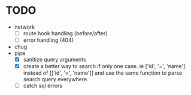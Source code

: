 TODO
====


- network
  - [ ] route hook handling (before/after)
  - [ ] error handling (404)
- chug
- pipe
  - [x] sanitize query arguments
  - [x] create a better way to search if only one case. ie ['id', '=', 'name'] instead of [['id', '=', 'name']] and use the same function to parse search query everywhere.
  - [ ] catch sql errors
